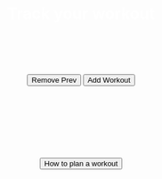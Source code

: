 <body>
<div class="workoutWrap">
  <header class="header">
    <h1 style="color:white;">Track your workout</h1>
    <h1> ‏‏‎ ‎</h1>
    <button class="removeWorkout">Remove Prev</button>
    <button class="addWorkout">Add Workout</button>
    <h1>‎</h1>
</header>

<script src="track.js"></script>

<link rel="stylesheet" href="track.css">
<h1> </h1>
<!-- <div class="dropdown">
  <button onclick="parent.open('www.cnn.com)" class="dropbtn">Tips?</button>
  <h1>‎</h1>
  <div id="myDropdown" class="dropdown-content">
    <a href="#">Link 1</a>
    <button onclick="parent.open('www.cnn.com)" class="dropbtn">How to plan a workout</button>
    <input type=button onClick="parent.open('http://0.0.0.0:4001/formingworkout')" 
    value='How to plan a workout' >
    <button>test<button>
  </div> -->

<header class="header">
  <button onclick="plan()" class="planWorkout">How to plan a workout</button>
  <h1>‎</h1>
<header>

<html>
<head>
<style>
h1 {text-align: center;}
p {text-align: center;}
div {text-align: center;}
</style>
</head>
</html>